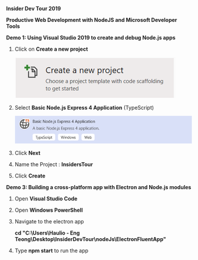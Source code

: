 **Insider Dev Tour 2019**

**Productive Web Development with NodeJS and Microsoft Developer Tools**

**Demo 1: Using Visual Studio 2019 to create and debug Node.js apps**

1. Click on **Create a new project**

   ![](https://github.com/ceteongvanness/eventdemo/blob/master/Insider%20Dev%20Tour%202019/Image/D1%20-%201.png)

2. Select **Basic Node.js Express 4 Application** (TypeScript)

   ![](https://github.com/ceteongvanness/eventdemo/blob/master/Insider%20Dev%20Tour%202019/Image/D1%20-%202.png)

3. Click **Next**

4. Name the Project : **InsidersTour**

5. Click **Create**


**Demo 3: Building a cross-platform app with Electron and Node.js modules**

1. Open **Visual Studio Code**

2. Open **Windows PowerShell**

3. Navigate to the electron app

   **cd "C:\Users\Haulio - Eng Teong\Desktop\InsiderDevTour\nodeJs\ElectronFluentApp"**

4. Type **npm start** to run the app
